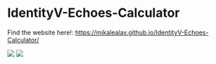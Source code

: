 # IdentityV-Echoes-Calculator

Find the website here!: <https://mikalealav.github.io/IdentityV-Echoes-Calculator/>

![](https://i.redd.it/why-does-the-website-claim-to-offer-a-better-to-echoes-v0-1fplgir2gqma1.jpg?width=3216&format=pjpg&auto=webp&s=e9d4b6fdc6c022d9ca0069b2921bd41479b44d75)
![](https://i.ibb.co/YF3gkXv9/calc-app.png)
